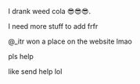 I drank weed cola 😎😎😎.

I need more stuff to add frfr

@_itr won a place on the website lmao

pls help

like send help lol
